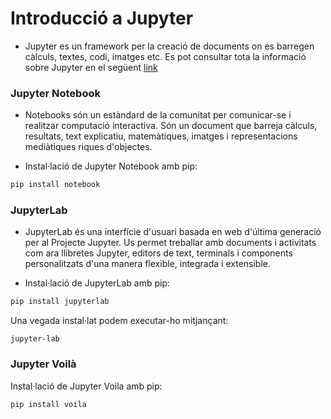 # Introducció a Jupyter

* Jupyter es un framework per la creació de documents on es barregen càlculs, textes, codi, imatges etc.
Es pot consultar tota la informació sobre Jupyter en el següent [link](https://jupyter.org/)

### Jupyter Notebook

 * Notebooks són un estàndard de la comunitat per comunicar-se i realitzar computació interactiva. Són un document que barreja càlculs, resultats, text explicatiu, matemàtiques, imatges i representacions mediàtiques riques d'objectes.

* Instal·lació de Jupyter Notebook amb pip:

```python
pip install notebook
```

### JupyterLab

* JupyterLab és una interfície d'usuari basada en web d'última generació per al Projecte Jupyter. Us permet treballar amb documents i activitats com ara llibretes Jupyter, editors de text, terminals i components personalitzats d'una manera flexible, integrada i extensible.

* Instal·lació de JupyterLab amb pip:

```python
pip install jupyterlab
```

Una vegada instal·lat podem executar-ho mitjançant:

```
jupyter-lab
```



### Jupyter Voilà

Instal·lació de Jupyter Voila amb pip:

```python
pip install voila
```
